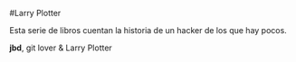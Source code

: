#Larry Plotter

Esta serie de libros cuentan la historia de un hacker de los que hay pocos.

**jbd**, git lover & Larry Plotter

